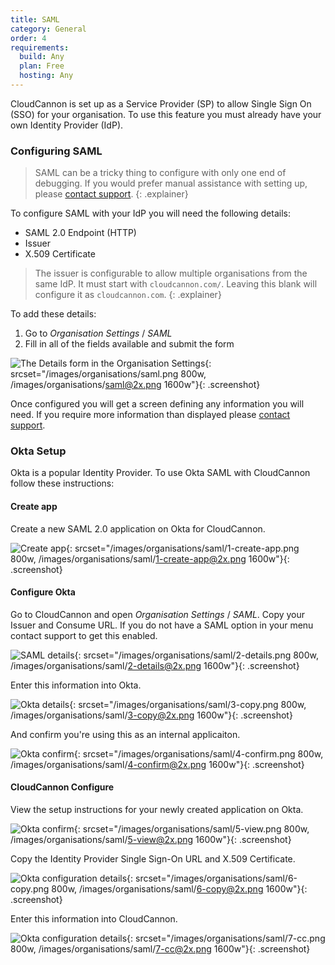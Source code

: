 ```yaml
---
title: SAML
category: General
order: 4
requirements:
  build: Any
  plan: Free
  hosting: Any
---
```


CloudCannon is set up as a Service Provider (SP) to allow Single Sign On (SSO) for your organisation. To use this feature you must already have your own Identity Provider (IdP).


### Configuring SAML

> SAML can be a tricky thing to configure with only one end of debugging. If you would prefer manual assistance with setting up, please [contact support](mailto:support@cloudcannon.com).
{: .explainer}

To configure SAML with your IdP you will need the following details:

- SAML 2.0 Endpoint (HTTP)
- Issuer
- X.509 Certificate

> The issuer is configurable to allow multiple organisations from the same IdP. It must start with `cloudcannon.com/`. Leaving this blank will configure it as `cloudcannon.com`.
{: .explainer}

To add these details:

1. Go to *Organisation Settings* / *SAML*
2. Fill in all of the fields available and submit the form

![The Details form in the Organisation Settings](/images/organisations/saml.png){: srcset="/images/organisations/saml.png 800w, /images/organisations/saml@2x.png 1600w"}{: .screenshot}

Once configured you will get a screen defining any information you will need. If you require more information than displayed please [contact support](mailto:support@cloudcannon.com).

### Okta Setup

Okta is a popular Identity Provider. To use Okta SAML with CloudCannon follow these instructions:

#### Create app

Create a new SAML 2.0 application on Okta for CloudCannon.

![Create app](/images/organisations/saml/1-create-app.png){: srcset="/images/organisations/saml/1-create-app.png 800w, /images/organisations/saml/1-create-app@2x.png 1600w"}{: .screenshot}

#### Configure Okta

Go to CloudCannon and open *Organisation Settings* / *SAML*. Copy your Issuer and Consume URL. If you do not have a SAML option in your menu contact support to get this enabled.

![SAML details](/images/organisations/saml/2-details.png){: srcset="/images/organisations/saml/2-details.png 800w, /images/organisations/saml/2-details@2x.png 1600w"}{: .screenshot}

Enter this information into Okta.

![Okta details](/images/organisations/saml/3-copy.png){: srcset="/images/organisations/saml/3-copy.png 800w, /images/organisations/saml/3-copy@2x.png 1600w"}{: .screenshot}

And confirm you're using this as an internal applicaiton.

![Okta confirm](/images/organisations/saml/4-confirm.png){: srcset="/images/organisations/saml/4-confirm.png 800w, /images/organisations/saml/4-confirm@2x.png 1600w"}{: .screenshot}

#### CloudCannon Configure

View the setup instructions for your newly created application on Okta.

![Okta confirm](/images/organisations/saml/5-view.png){: srcset="/images/organisations/saml/5-view.png 800w, /images/organisations/saml/5-view@2x.png 1600w"}{: .screenshot}

Copy the Identity Provider Single Sign-On URL and X.509 Certificate.

![Okta configuration details](/images/organisations/saml/6-copy.png){: srcset="/images/organisations/saml/6-copy.png 800w, /images/organisations/saml/6-copy@2x.png 1600w"}{: .screenshot}

Enter this information into CloudCannon.

![Okta configuration details](/images/organisations/saml/7-cc.png){: srcset="/images/organisations/saml/7-cc.png 800w, /images/organisations/saml/7-cc@2x.png 1600w"}{: .screenshot}
